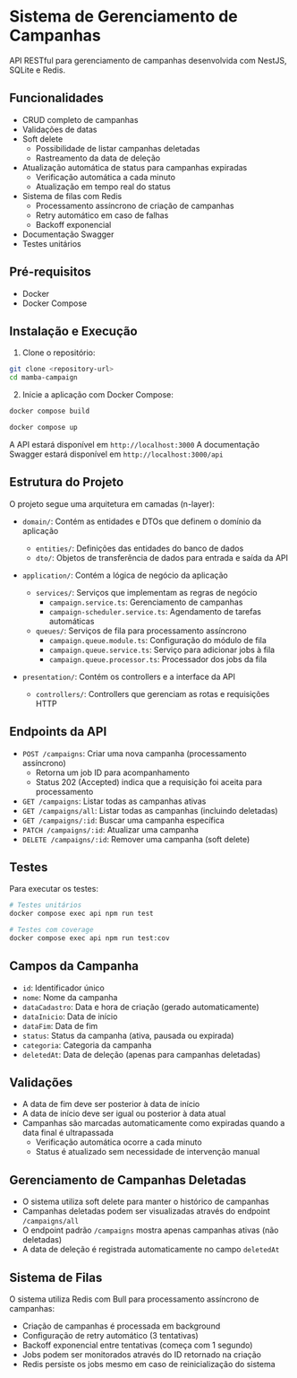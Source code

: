 # Sistema de Gerenciamento de Campanhas

API RESTful para gerenciamento de campanhas desenvolvida com NestJS, SQLite e Redis.

## Funcionalidades

- CRUD completo de campanhas
- Validações de datas
- Soft delete
  - Possibilidade de listar campanhas deletadas
  - Rastreamento da data de deleção
- Atualização automática de status para campanhas expiradas
  - Verificação automática a cada minuto
  - Atualização em tempo real do status
- Sistema de filas com Redis
  - Processamento assíncrono de criação de campanhas
  - Retry automático em caso de falhas
  - Backoff exponencial
- Documentação Swagger
- Testes unitários

## Pré-requisitos

- Docker
- Docker Compose

## Instalação e Execução

1. Clone o repositório:
```bash
git clone <repository-url>
cd mamba-campaign
```

2. Inicie a aplicação com Docker Compose:
```bash
docker compose build
```
```bash
docker compose up
```

A API estará disponível em `http://localhost:3000`
A documentação Swagger estará disponível em `http://localhost:3000/api`

## Estrutura do Projeto

O projeto segue uma arquitetura em camadas (n-layer):

- `domain/`: Contém as entidades e DTOs que definem o domínio da aplicação
  - `entities/`: Definições das entidades do banco de dados
  - `dto/`: Objetos de transferência de dados para entrada e saída da API

- `application/`: Contém a lógica de negócio da aplicação
  - `services/`: Serviços que implementam as regras de negócio
    - `campaign.service.ts`: Gerenciamento de campanhas
    - `campaign-scheduler.service.ts`: Agendamento de tarefas automáticas
  - `queues/`: Serviços de fila para processamento assíncrono
    - `campaign.queue.module.ts`: Configuração do módulo de fila
    - `campaign.queue.service.ts`: Serviço para adicionar jobs à fila
    - `campaign.queue.processor.ts`: Processador dos jobs da fila

- `presentation/`: Contém os controllers e a interface da API
  - `controllers/`: Controllers que gerenciam as rotas e requisições HTTP

## Endpoints da API

- `POST /campaigns`: Criar uma nova campanha (processamento assíncrono)
  - Retorna um job ID para acompanhamento
  - Status 202 (Accepted) indica que a requisição foi aceita para processamento
- `GET /campaigns`: Listar todas as campanhas ativas
- `GET /campaigns/all`: Listar todas as campanhas (incluindo deletadas)
- `GET /campaigns/:id`: Buscar uma campanha específica
- `PATCH /campaigns/:id`: Atualizar uma campanha
- `DELETE /campaigns/:id`: Remover uma campanha (soft delete)

## Testes

Para executar os testes:

```bash
# Testes unitários
docker compose exec api npm run test

# Testes com coverage
docker compose exec api npm run test:cov
```

## Campos da Campanha

- `id`: Identificador único
- `nome`: Nome da campanha
- `dataCadastro`: Data e hora de criação (gerado automaticamente)
- `dataInicio`: Data de início
- `dataFim`: Data de fim
- `status`: Status da campanha (ativa, pausada ou expirada)
- `categoria`: Categoria da campanha
- `deletedAt`: Data de deleção (apenas para campanhas deletadas)

## Validações

- A data de fim deve ser posterior à data de início
- A data de início deve ser igual ou posterior à data atual
- Campanhas são marcadas automaticamente como expiradas quando a data final é ultrapassada
  - Verificação automática ocorre a cada minuto
  - Status é atualizado sem necessidade de intervenção manual

## Gerenciamento de Campanhas Deletadas

- O sistema utiliza soft delete para manter o histórico de campanhas
- Campanhas deletadas podem ser visualizadas através do endpoint `/campaigns/all`
- O endpoint padrão `/campaigns` mostra apenas campanhas ativas (não deletadas)
- A data de deleção é registrada automaticamente no campo `deletedAt`

## Sistema de Filas

O sistema utiliza Redis com Bull para processamento assíncrono de campanhas:

- Criação de campanhas é processada em background
- Configuração de retry automático (3 tentativas)
- Backoff exponencial entre tentativas (começa com 1 segundo)
- Jobs podem ser monitorados através do ID retornado na criação
- Redis persiste os jobs mesmo em caso de reinicialização do sistema
